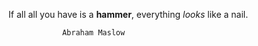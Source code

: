 



If all all you have is a **hammer**, 
everything _looks_ like a nail.

                Abraham Maslow

